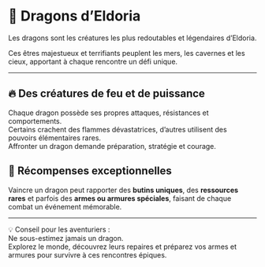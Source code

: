 # 🐲 Dragons d’Eldoria

Les dragons sont les créatures les plus redoutables et légendaires d’Eldoria.  

Ces êtres majestueux et terrifiants peuplent les mers, les cavernes et les cieux, apportant à chaque rencontre un défi unique.

---

## 🔥 Des créatures de feu et de puissance
Chaque dragon possède ses propres attaques, résistances et comportements.  
Certains crachent des flammes dévastatrices, d’autres utilisent des pouvoirs élémentaires rares.  
Affronter un dragon demande préparation, stratégie et courage.

## 🎁 Récompenses exceptionnelles
Vaincre un dragon peut rapporter des **butins uniques**, des **ressources rares** et parfois des **armes ou armures spéciales**, faisant de chaque combat un événement mémorable.  

---

💡 Conseil pour les aventuriers :  
Ne sous-estimez jamais un dragon.  
Explorez le monde, découvrez leurs repaires et préparez vos armes et armures pour survivre à ces rencontres épiques.
